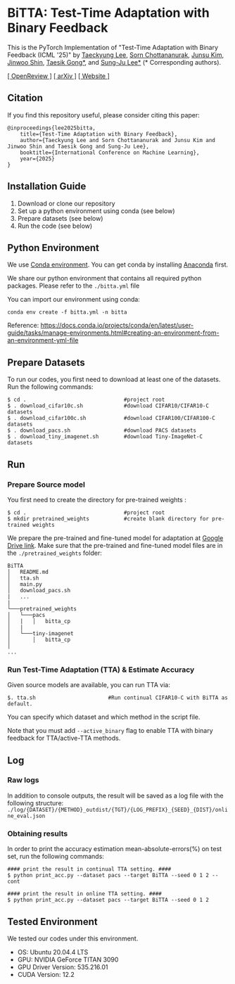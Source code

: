 # BiTTA: Test-Time Adaptation with Binary Feedback

This is the PyTorch Implementation of "Test-Time Adaptation with Binary Feedback (ICML '25)" by 
[Taeckyung Lee](https://taeckyung.github.io/),
[Sorn Chottananurak](https://s6007541.github.io/),
[Junsu Kim](https://junsu-kim97.github.io/),
[Jinwoo Shin](https://alinlab.kaist.ac.kr/shin.html/),
[Taesik Gong*](https://taesikgong.com/), and
[Sung-Ju Lee*](https://sites.google.com/site/wewantsj/) (* Corresponding authors).

[[ OpenReview ]](https://openreview.net/forum?id=A5l37HL8vX) 
[[ arXiv ]](https://arxiv.org/abs/2505.18514) 
[[ Website ]](https://nmsl.kaist.ac.kr/projects/bitta/)


## Citation

If you find this repository useful, please consider citing this paper:

```
@inproceedings{lee2025bitta,
    title={Test-Time Adaptation with Binary Feedback},
    author={Taeckyung Lee and Sorn Chottananurak and Junsu Kim and Jinwoo Shin and Taesik Gong and Sung-Ju Lee},
    booktitle={International Conference on Machine Learning},
    year={2025}
}
```


## Installation Guide

1. Download or clone our repository
2. Set up a python environment using conda (see below)
3. Prepare datasets (see below)
4. Run the code (see below)

## Python Environment

We use [Conda environment](https://docs.conda.io/).
You can get conda by installing [Anaconda](https://www.anaconda.com/) first.

We share our python environment that contains all required python packages. Please refer to the `./bitta.yml` file

You can import our environment using conda:

    conda env create -f bitta.yml -n bitta

Reference: https://docs.conda.io/projects/conda/en/latest/user-guide/tasks/manage-environments.html#creating-an-environment-from-an-environment-yml-file

## Prepare Datasets

To run our codes, you first need to download at least one of the datasets. Run the following commands:

    $ cd .                               #project root
    $ . download_cifar10c.sh             #download CIFAR10/CIFAR10-C datasets
    $ . download_cifar100c.sh            #download CIFAR100/CIFAR100-C datasets
    $ . download_pacs.sh                 #download PACS datasets
    $ . download_tiny_imagenet.sh        #download Tiny-ImageNet-C datasets

## Run

### Prepare Source model
You first need to create the directory for pre-trained weights :

    $ cd .                               #project root
    $ mkdir pretrained_weights           #create blank directory for pre-trained weights

We prepare the pre-trained and fine-tuned model for adaptation at [Google Drive link](https://drive.google.com/drive/folders/1gJt0uRVQRVML-kk6aLgLFLMFxnUJ-k4y?usp=sharing). 
Make sure that the pre-trained and fine-tuned model files are in the `./pretrained_weights` folder:
```
BiTTA
│   README.md
│   tta.sh
│   main.py
│   download_pacs.sh
|   ...
|
└───pretrained_weights
│   └───pacs
│   |   │   bitta_cp
│   |
│   └───tiny-imagenet
│       │   bitta_cp
│   
...
```
### Run Test-Time Adaptation (TTA) & Estimate Accuracy

Given source models are available, you can run TTA via:

    $. tta.sh                       #Run continual CIFAR10-C with BiTTA as default.

You can specify which dataset and which method in the script file.

Note that you must add `--active_binary` flag to enable TTA with binary feedback for TTA/active-TTA methods.

## Log

### Raw logs

In addition to console outputs, the result will be saved as a log file with the following structure: `./log/{DATASET}/{METHOD}_outdist/{TGT}/{LOG_PREFIX}_{SEED}_{DIST}/online_eval.json`

### Obtaining results

In order to print the accuracy estimation mean-absolute-errors(%) on test set, run the following commands:

    #### print the result in continual TTA setting. ####
    $ python print_acc.py --dataset pacs --target BiTTA --seed 0 1 2 --cont
   
    #### print the result in online TTA setting. ####
    $ python print_acc.py --dataset pacs --target BiTTA --seed 0 1 2  


## Tested Environment

We tested our codes under this environment.

- OS: Ubuntu 20.04.4 LTS
- GPU: NVIDIA GeForce TITAN 3090
- GPU Driver Version: 535.216.01
- CUDA Version: 12.2
